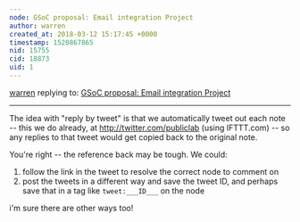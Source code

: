 ```yaml
---
node: GSoC proposal: Email integration Project
author: warren
created_at: 2018-03-12 15:17:45 +0000
timestamp: 1520867865
nid: 15755
cid: 18873
uid: 1
---
```




[warren](../profile/warren) replying to: [GSoC proposal: Email integration Project](../notes/namangupta/02-17-2018/gsoc-proposal)

----
The idea with "reply by tweet" is that we automatically tweet out each note -- this we do already, at http://twitter.com/publiclab (using IFTTT.com) -- so any replies to that tweet would get copied back to the original note. 

You're right -- the reference back may be tough. We could:

1. follow the link in the tweet to resolve the correct node to comment on
2. post the tweets in a different way and save the tweet ID, and perhaps save that in a tag like `tweet:___ID___` on the node

i'm sure there are other ways too!